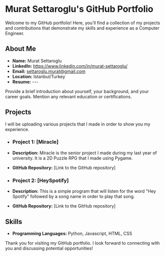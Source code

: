 # Murat Settaroglu's GitHub Portfolio

Welcome to my GitHub portfolio! Here, you'll find a collection of my projects and contributions that demonstrate my skills and experience as a Computer Engineer.

## About Me

- **Name:** Murat Settaroglu
- **LinkedIn:** https://www.linkedin.com/in/murat-settaroglu/
- **Email:** settaroglu.murat@gmail.com
- **Location:** Istanbul/Turkey
- **Resume:** ---

Provide a brief introduction about yourself, your background, and your career goals. Mention any relevant education or certifications.

## Projects

I will be uploading various projects that I made in order to show you my experience.

- ### Project 1: [Miracle]

- **Description:** Miracle is the senior project I made during my last year of university. It is a 2D Puzzle RPG that I made using Pygame.
- **GitHub Repository:** [Link to the GitHub repository]

- ### Project 2: [HeySpotify]

- **Description:** This is a simple program that will listen for the word "Hey Spotify" followed by a song name in order to play that song.
- **GitHub Repository:** [Link to the GitHub repository]

## Skills

- **Programming Languages:** Python, Javascript, HTML, CSS

Thank you for visiting my GitHub portfolio. I look forward to connecting with you and discussing potential opportunities!


